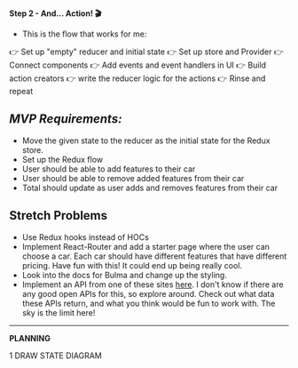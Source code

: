 **Step 2 - And... Action! 🎬**
- This is the flow that works for me:

👉 Set up "empty" reducer and initial state 
👉 Set up store and Provider 
👉 Connect components 
👉 Add events and event handlers in UI 
👉 Build action creators 
👉 write the reducer logic for the actions 
👉 Rinse and repeat

## _MVP Requirements:_
- Move the given state to the reducer as the initial state for the Redux store.
- Set up the Redux flow
- User should be able to add features to their car
- User should be able to remove added features from their car
- Total should update as user adds and removes features from their car

## Stretch Problems
- Use Redux hooks instead of HOCs
- Implement React-Router and add a starter page where the user can choose a car. Each car should have different features that have different pricing. Have fun with this! It could end up being really cool.
- Look into the docs for Bulma and change up the styling.
- Implement an API from one of these sites [here](https://www.google.com/search?q=car+sales+api&rlz=1C5CHFA_enUS809US809&oq=car+sales+api&aqs=chrome..69i57j0l5.3580j0j1&sourceid=chrome&ie=UTF-8). I don't know if there are any good open APIs for this, so explore around. Check out what data these APIs return, and what you think would be fun to work with. The sky is the limit here!

---------------------------------------------------------------------------------------------------

**PLANNING**

1 DRAW STATE DIAGRAM